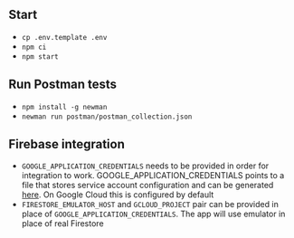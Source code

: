 ## Start

- `cp .env.template .env`
- `npm ci`
- `npm start`

## Run Postman tests

- `npm install -g newman`
- `newman run postman/postman_collection.json`

## Firebase integration

- `GOOGLE_APPLICATION_CREDENTIALS` needs to be provided in order for integration to work. GOOGLE_APPLICATION_CREDENTIALS points to a file that stores service account configuration and can be generated [here](https://console.firebase.google.com/project/_/settings/serviceaccounts/adminsdk). On Google Cloud this is configured by default
- `FIRESTORE_EMULATOR_HOST` and `GCLOUD_PROJECT` pair can be provided in place of `GOOGLE_APPLICATION_CREDENTIALS`. The app will use emulator in place of real Firestore
